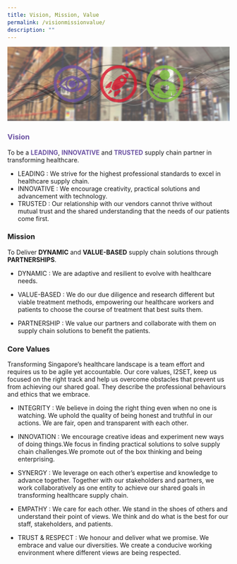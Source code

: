 ```yaml
---
title: Vision, Mission, Value
permalink: /visionmissionvalue/
description: ""
---
```

![](/images/alps_healthcare_vision_mission_values_1920x640.jpg)

<h3 style="color: #6C53A3">Vision</h3>

To be a <span style="color: #6C53A3; font-weight: bold">LEADING</span>, <span style="color: #6C53A3; font-weight: bold">INNOVATIVE</span> and <span style="color: #6C53A3; font-weight: bold">TRUSTED</span> supply chain partner in transforming healthcare.

* LEADING : We strive for the highest professional standards to excel in healthcare supply chain.
* INNOVATIVE : We encourage creativity, practical solutions and advancement with technology.
* TRUSTED : Our relationship with our vendors cannot thrive without mutual trust and the shared understanding that the needs of our patients come first.

### Mission
To Deliver **DYNAMIC** and **VALUE-BASED** supply chain solutions through **PARTNERSHIPS**.
* DYNAMIC : We are adaptive and resilient to evolve with healthcare needs.

* VALUE-BASED : We do our due diligence and research different but viable treatment methods, empowering our healthcare workers and patients to choose the course of treatment that best suits them.

* PARTNERSHIP : We value our partners and collaborate with them on supply chain solutions to benefit the patients.

### Core Values
Transforming Singapore’s healthcare landscape is a team effort and requires us to be agile yet accountable. Our core values, I2SET, keep us focused on the right track and help us overcome obstacles that prevent us from achieving our shared goal. They describe the professional behaviours and ethics that we embrace.

* INTEGRITY : We believe in doing the right thing even when no one is watching. We uphold the quality of being honest and truthful in our actions. We are fair, open and transparent with each other.

* INNOVATION : We encourage creative ideas and experiment new ways of doing things.We focus in finding practical solutions to solve supply chain challenges.We promote out of the box thinking and being enterprising.

* SYNERGY : We leverage on each other’s expertise and knowledge to advance together. Together with our stakeholders and partners, we work collaboratively as one entity to achieve our shared goals in transforming healthcare supply chain.
 
* EMPATHY : We care for each other. We stand in the shoes of others and understand their point of views. We think and do what is the best for our staff, stakeholders, and patients.

* TRUST &amp; RESPECT : We honour and deliver what we promise. We embrace and value our diversities. We create a conducive working environment where different views are being respected.
